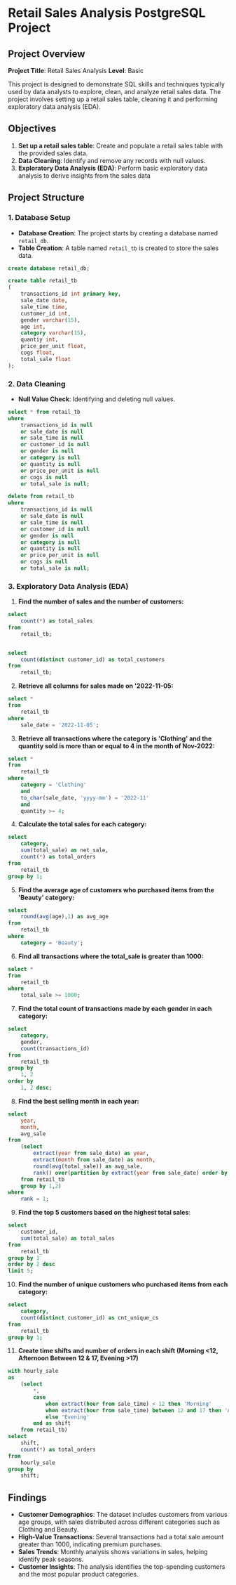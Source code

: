 # Retail Sales Analysis PostgreSQL Project

## Project Overview 

**Project Title**: Retail Sales Analysis
**Level**: Basic

This project is designed to demonstrate SQL skills and techniques typically used by data analysts to explore, clean, and analyze retail sales data. The project involves setting up a retail sales table, cleaning it and performing exploratory data analysis (EDA).

## Objectives

1. **Set up a retail sales table**: Create and populate a retail sales table with the provided sales data.
2. **Data Cleaning**: Identify and remove any records with null values.
3. **Exploratory Data Analysis (EDA)**: Perform basic exploratory data analysis to derive insights from the sales data

## Project Structure

### 1. Database Setup

- **Database Creation**: The project starts by creating a database named `retail_db`.
- **Table Creation**: A table named `retail_tb` is created to store the sales data.

```sql
create database retail_db;

create table retail_tb
(
	transactions_id	int primary key,
	sale_date date,
	sale_time time,
	customer_id	int,
	gender varchar(15),
	age	int,
	category varchar(15),
	quantiy	int,
	price_per_unit float,
	cogs float,
	total_sale float
);
```

### 2. Data Cleaning

- **Null Value Check**: Identifying and deleting null values.

```sql
select * from retail_tb
where 
	transactions_id is null
	or sale_date is null
	or sale_time is null
	or customer_id is null
	or gender is null
	or category is null
	or quantity is null
	or price_per_unit is null
	or cogs is null
	or total_sale is null;

delete from retail_tb
where
	transactions_id is null
	or sale_date is null
	or sale_time is null
	or customer_id is null
	or gender is null
	or category is null
	or quantity is null
	or price_per_unit is null
	or cogs is null
	or total_sale is null;
```

### 3. Exploratory Data Analysis (EDA)


1. **Find the number of sales and the number of customers:**
```sql
select 
	count(*) as total_sales 
from 
	retail_tb;


select 
	count(distinct customer_id) as total_customers 
from 
	retail_tb;
```


2. **Retrieve all columns for sales made on '2022-11-05:**
```sql
select * 
from 
	retail_tb
where 
	sale_date = '2022-11-05';
```

3. **Retrieve all transactions where the category is 'Clothing'
   and the quantity sold is more than or equal to 4 in the month of Nov-2022:**
```sql
select * 
from 
	retail_tb
where 
	category = 'Clothing'
	and 
	to_char(sale_date, 'yyyy-mm') = '2022-11'
	and
	quantity >= 4;
```

4. **Calculate the total sales for each category:**
```sql
select
    category,
    sum(total_sale) as net_sale,
	count(*) as total_orders
from 
	retail_tb
group by 1;
```

5. **Find the average age of customers who purchased items from the 'Beauty' category:**
```sql
select 
	round(avg(age),1) as avg_age
from 
	retail_tb 
where 
	category = 'Beauty';
```

6. **Find all transactions where the total_sale is greater than 1000:**
```sql
select * 
from 
	retail_tb
where 
	total_sale >= 1000;
```

7. **Find the total count of transactions made by each gender in each category:**
```sql
select 
	category, 
	gender,
	count(transactions_id)
from 
	retail_tb
group by 
	1, 2
order by 
	1, 2 desc;
```

8. **Find the best selling month in each year:**
```sql
select 
	year, 
	month, 
	avg_sale
from
	(select 
		extract(year from sale_date) as year,
		extract(month from sale_date) as month,
		round(avg(total_sale)) as avg_sale,
		rank() over(partition by extract(year from sale_date) order by avg(total_sale) desc) as rank
	from retail_tb
	group by 1,2)
where 
	rank = 1;
```

9. **Find the top 5 customers based on the highest total sales**:
```sql
select 
	customer_id,
	sum(total_sale) as total_sales
from 
	retail_tb
group by 1
order by 2 desc
limit 5;
```

10. **Find the number of unique customers who purchased items from each category:**
```sql
select 
	category,
	count(distinct customer_id) as cnt_unique_cs
from 
	retail_tb
group by 1;
```

11. **Create time shifts and number of orders in each shift (Morning <12, Afternoon Between 12 & 17, Evening >17)**
```sql
with hourly_sale
as 
	(select 
		*, 
		case 
			when extract(hour from sale_time) < 12 then 'Morning'
			when extract(hour from sale_time) between 12 and 17 then 'Afternoon'
			else 'Evening'
		end as shift
	from retail_tb)
select 
	shift,
	count(*) as total_orders
from 
	hourly_sale
group by 
	shift;
```

## Findings

- **Customer Demographics**: The dataset includes customers from various age groups, with sales distributed across different categories such as Clothing and Beauty.
- **High-Value Transactions**: Several transactions had a total sale amount greater than 1000, indicating premium purchases.
- **Sales Trends**: Monthly analysis shows variations in sales, helping identify peak seasons.
- **Customer Insights**: The analysis identifies the top-spending customers and the most popular product categories.




